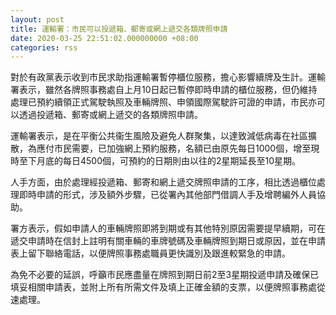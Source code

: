 ```yaml
---
layout: post
title: 運輸署：市民可以投遞箱、郵寄或網上遞交各類牌照申請
date: 2020-03-25 22:51:02.000000000 +08:00
categories: rss
---
```


對於有政黨表示收到市民求助指運輸署暫停櫃位服務，擔心影響續牌及生計。運輸署表示，雖然各牌照事務處自上月10日起已暫停即時申請的櫃位服務，但仍維持處理已預約續領正式駕駛執照及車輛牌照、申領國際駕駛許可證的申請，市民亦可以透過投遞箱、郵寄或網上遞交的各類牌照申請。

運輸署表示，是在平衡公共衞生風險及避免人群聚集，以達致減低病毒在社區擴散，為應付市民需要，已加強網上預約服務，名額已由原先每日1000個，增至現時至下月底的每日4500個，可預約的日期則由以往的2星期延長至10星期。

人手方面，由於處理經投遞箱、郵寄和網上遞交牌照申請的工序，相比透過櫃位處理即時申請的形式，涉及額外步驟，已從署內其他部門借調人手及增聘編外人員協助。

署方表示，假如申請人的車輛牌照即將到期或有其他特別原因需要提早續期，可在遞交申請時在信封上註明有關車輛的車牌號碼及車輛牌照到期日或原因，並在申請表上留下聯絡電話，以便牌照事務處職員更快識別及跟進較緊急的申請。

為免不必要的延誤，呼籲市民應盡量在牌照到期日前2至3星期投遞申請及確保已填妥相關申請表，並附上所有所需文件及填上正確金額的支票，以便牌照事務處從速處理。
